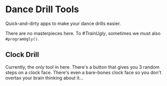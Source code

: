 # Dance Drill Tools

Quick-and-dirty apps to make your dance drills easier.

There are no masterpieces here. To *#TrainUgly*, sometimes we must also `#programUgly()`.

## Clock Drill

Currently, the only tool in here. There's a button that gives you 3 random steps on a clock face. There's even a bare-bones clock face so you don't overtax your brain thinking about it...

